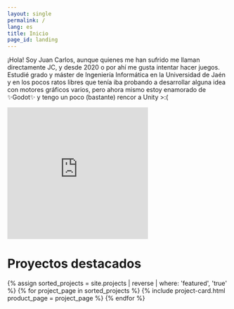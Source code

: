 ```yaml
---
layout: single
permalink: /
lang: es
title: Inicio
page_id: landing
---
```


<div class="home_about">
  <div>
    <p>
      ¡Hola! Soy Juan Carlos, aunque quienes me han sufrido me llaman directamente JC, y desde 2020 o por ahí me gusta
      intentar hacer juegos. Estudié grado y máster de Ingeniería Informática en la Universidad de Jaén y en los pocos
      ratos libres que tenía iba probando a desarrollar alguna idea con motores gráficos varios, pero ahora mismo estoy
      enamorado de ✨Godot✨ y tengo un poco (bastante) rencor a Unity >:(
    </p>
  </div>
  <div>
    <iframe
      src="https://gamer2810.github.io/steam-miniprofile/?accountId=76561198095287506&lang=spanish&appId=367520&interactive=true&vanityId=ImJustJC"
      name="steamMiniProfilePreview" scrolling="no" frameborder="0" allowfullscreen="false"
      style="border:0px #ffffff none;" name="myiFrame" scrolling="no" frameborder="1" marginheight="0px"
      marginwidth="0px" height="300px" width="320px" allowfullscreen></iframe>
  </div>
</div>


# Proyectos destacados

<div class="product-card-container">
  {% assign sorted_projects = site.projects | reverse | where: 'featured', 'true' %}
  {% for project_page in sorted_projects %}
    {% include project-card.html product_page = project_page %}
  {% endfor %}
</div>